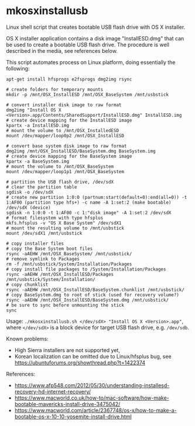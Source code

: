 # mkosxinstallusb

Linux shell script that creates bootable USB flash drive with OS X installer.

OS X installer application contains a disk image "InstallESD.dmg" that can be
used to create a bootable USB flash drive. The procedure is well described in
the media, see references below.

This script automates process on Linux platform, doing essentially the
following:

    apt-get install hfsprogs e2fsprogs dmg2img rsync

    # create folders for temporary mounts
    mkdir -p /mnt/OSX_InstallESD /mnt/OSX_BaseSystem /mnt/usbstick

    # convert installer disk image to raw format
    dmg2img "Install OS X <Version>.app/Contents/SharedSupport/InstallESD.dmg" InstallESD.img
    # create device mapping for the InstallESD image
    kpartx -a InstallESD.img
    # mount the volume to /mnt/OSX_InstalledESD
    mount /dev/mapper/loop0p2 /mnt/OSX_InstallESD

    # convert base system disk image to raw format
    dmg2img /mnt/OSX_InstallESD/BaseSystem.dmg BaseSystem.img
    # create device mapping for the BaseSystem image
    kpartx -a BaseSystem.img
    # mount the volume to /mnt/OSX_BaseSystem
    mount /dev/mapper/loop1p1 /mnt/OSX_BaseSystem

    # partition the USB flash drive, /dev/sdX
    # clear the partition table
    sgdisk -o /dev/sdX
    # create new partition 1:0:0 (partnum:start(default=0):end(all=0)) -t 1:AF00 (partition type hfs+) -c name -A 1:set:2 (make bootable) /dev/sdX (device) 
    sgdisk -n 1:0:0 -t 1:AF00 -c 1:"disk image" -A 1:set:2 /dev/sdX
    # format filesystem with type hfsplus
    mkfs.hfsplus -v "OS X Base System" /dev/sdX1
    # mount the resulting volume to /mnt/usbstick
    mount /dev/sdX1 /mnt/usbstick

    # copy installer files
    # copy the Base System boot files
    rsync -aAEHW /mnt/OSX_BaseSystem/ /mnt/usbstick/
    # remove symlink to Packages
    rm -f /mnt/usbstick/System/Installation/Packages
    # copy install file packages to /System/Installation/Packages
    rsync -aAEHW /mnt/OSX_InstallESD/Packages /mnt/usbstick/System/Installation/
    # copy chunklist
    rsync -aAEHW /mnt/OSX_InstallESD/BaseSystem.chunklist /mnt/usbstick/
    # copy BaseSystem.dmg to root of stick (used for recovery volume?)
    rsync -aAEHW /mnt/OSX_InstallESD/BaseSystem.dmg /mnt/usbstick/
    # be sure to sync before unmounting the stick
    sync

Usage: `./mkosxinstallusb.sh </dev/sdX> "Install OS X <Version>.app"`, where
`</dev/sdX>` is a block device for target USB flash drive, e.g. `/dev/sdb`.

Known problems:
* High Sierra installers are not supported yet, 
* Korean localization can be omitted due to Linux/hfsplus bug, see
  https://ubuntuforums.org/showthread.php?t=1422374

References:
* https://www.afp548.com/2012/05/30/understanding-installesd-recovery-hd-internet-recovery/
* https://www.macworld.co.uk/how-to/mac-software/how-make-bootable-mavericks-install-drive-3475042/
* https://www.macworld.com/article/2367748/os-x/how-to-make-a-bootable-os-x-10-10-yosemite-install-drive.html
